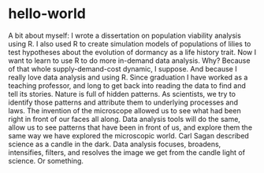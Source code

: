 # hello-world

A bit about myself: I wrote a dissertation on population viability analysis using R. I also used R to create simulation models of populations of lilies to test hypotheses about the evolution of dormancy as a life history trait. Now I want to learn to use R to do more in-demand data analysis. Why? Because of that whole supply-demand-cost dynamic, I suppose. And because I really love data analysis and using R. Since graduation I have worked as a teaching professor, and long to get back into reading the data to find and tell its stories. Nature is full of hidden patterns. As scientists, we try to identify those patterns and attribute them to underlying processes and laws. The invention of the microscope allowed us to see what had been right in front of our faces all along. Data analysis tools will do the same, allow us to see patterns that have been in front of us, and explore them the same way we have explored the microscopic world. Carl Sagan described science as a candle in the dark. Data analysis focuses, broadens, intensifies, filters, and resolves the image we get from the candle light of science. Or something. 
